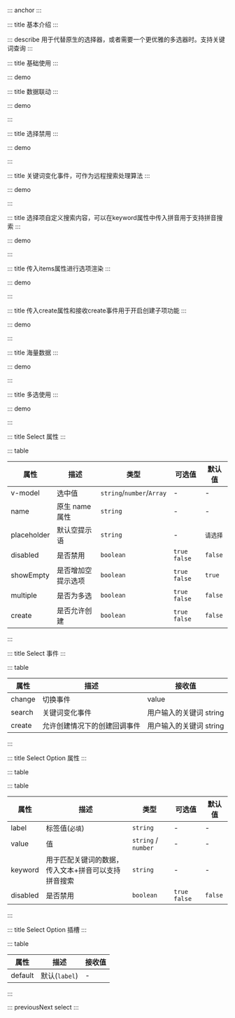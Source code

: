 ::: anchor
:::

::: title 基本介绍
:::

::: describe 用于代替原生的选择器，或者需要一个更优雅的多选器时。支持关键词查询
:::

::: title 基础使用
:::

::: demo

<template>
  <lay-select v-model="value">
    <lay-select-option value="1" label="学习"></lay-select-option>
    <lay-select-option value="2" label="编码"></lay-select-option>
    <lay-select-option value="3" label="运动"></lay-select-option>
  </lay-select>
</template>

<script>
import { ref } from 'vue'

export default {
  setup() {
    const value = ref(null);
    return {
      value
    }
  }
}
</script>


::: title 数据联动
:::

::: demo

<template>
  <lay-button @click="change1">切换-当前值 : {{value2}}</lay-button>
  <br/>
  <br/>
  <lay-select v-model="value2">
    <lay-select-option value="1" label="学习"></lay-select-option>
    <lay-select-option value="2" label="编码"></lay-select-option>
    <lay-select-option value="3" label="运动"></lay-select-option>
  </lay-select>
</template>

<script>
import { ref } from 'vue'

export default {
  setup() {
    const value2 = ref(null);
    var i = 1;
    function change1(){
      value2.value=i++%3+1
    }
    return {
      value2,
      change1
    }
  }
}
</script>

:::

::: title 选择禁用
:::

::: demo

<template>
  <lay-select v-model="selected">
    <lay-select-option value="1" label="学习"></lay-select-option>
    <lay-select-option value="2" label="编码" disabled></lay-select-option>
    <lay-select-option value="3" label="运动"></lay-select-option>
  </lay-select>
</template>

<script>
import { ref } from 'vue'

export default {
  setup() {

    const selected = ref('1')

    return {
      selected
    }
  }
}
</script>

:::

::: title 关键词变化事件，可作为远程搜索处理算法
:::

::: demo

<template>
  <lay-select @search="search" v-model="selected">
    <lay-select-option value="1" label="学习"></lay-select-option>
    <lay-select-option value="2" label="编码" disabled></lay-select-option>
    <lay-select-option value="3" label="运动"></lay-select-option>
  </lay-select>
</template>

<script>
import { ref } from 'vue'

export default {
  setup() {
    const selected = ref('1');
    function search(txt){
      console.log('关键词:',txt)
    }
    return {
      selected,search
    }
  }
}
</script>

:::

::: title 选择项自定义搜索内容，可以在keyword属性中传入拼音用于支持拼音搜索
:::

::: demo

<template>
  <lay-select v-model="selected">
    <lay-select-option value="1" label="学习" keyword="学习xuexi"></lay-select-option>
    <lay-select-option value="2" label="编码" disabled></lay-select-option>
    <lay-select-option value="3" label="运动"></lay-select-option>
  </lay-select>
</template>

<script>
import { ref } from 'vue'

export default {
  setup() {
    const selected = ref('1');
    return {
      selected
    }
  }
}
</script>

:::

::: title 传入items属性进行选项渲染
:::

::: demo

<template>
  <lay-select v-model="selected" :items="items">
  </lay-select>
</template>

<script>
import { ref } from 'vue'

export default {
  setup() {
    const selected = ref('1');
    const items=ref([
      {label:'选项1',value:1,keyword:'选项xuanxiang1'},
      {label:'选项2',value:2,keyword:'选项xuanxiang2'},
      {label:'选项3',value:3,keyword:'选项xuanxiang3',disabled:true},
    ])
    return {
      selected,items
    }
  }
}
</script>


:::

::: title 传入create属性和接收create事件用于开启创建子项功能
:::

::: demo

<template>
  <lay-select v-model="selected" :items="items" :create="true"  @create="createEvent">
  </lay-select>
  当前元素: {{items.map(o=>o.label).join()}}
</template>

<script>
import { ref } from 'vue'

export default {
  setup() {
    const selected = ref('1');
    const items=ref([
      {label:'选项1',value:'1',keyword:'选项xuanxiang1'},
      {label:'选项2',value:2,keyword:'选项xuanxiang2'},
      {label:'选项3',value:3,keyword:'选项xuanxiang3',disabled:true},
    ]);
    function createEvent(v){
      items.value.push({
        label:v,
        value:items.value.length
      })
    }
    return {
      selected,items,createEvent
    }
  }
}
</script>


:::

::: title 海量数据 
:::

::: demo

<template>
  <lay-select v-model="selected2">
    <lay-select-option value="1" label="学习"></lay-select-option>
    <lay-select-option value="3" label="运动"></lay-select-option>
    <lay-select-option value="1" label="学习"></lay-select-option>
    <lay-select-option value="3" label="运动"></lay-select-option>
    <lay-select-option value="1" label="学习"></lay-select-option>
    <lay-select-option value="3" label="运动"></lay-select-option>
    <lay-select-option value="1" label="学习"></lay-select-option>
    <lay-select-option value="3" label="运动"></lay-select-option>
    <lay-select-option value="1" label="学习"></lay-select-option>
    <lay-select-option value="3" label="运动"></lay-select-option>
    <lay-select-option value="1" label="学习"></lay-select-option>
    <lay-select-option value="3" label="运动"></lay-select-option>
    <lay-select-option value="1" label="学习"></lay-select-option>
    <lay-select-option value="3" label="运动"></lay-select-option>
    <lay-select-option value="1" label="学习"></lay-select-option>
    <lay-select-option value="3" label="运动"></lay-select-option>
  </lay-select>
</template>

<script>
import { ref } from 'vue'

export default {
  setup() {

    const selected2 = ref('1')

    return {
      selected2
    }
  }
}
</script>

:::

::: title 多选使用
:::

::: demo

<template>
  <lay-select v-model="mvalue" @change="change" multiple>
    <lay-select-option value="1" label="学习"></lay-select-option>
    <lay-select-option value="2" label="编码" disabled></lay-select-option>
    <lay-select-option value="3" label="运动"></lay-select-option>
    <lay-select-option value="4" label="唱歌"></lay-select-option>
    <lay-select-option value="5" label="跳舞"></lay-select-option>
    <lay-select-option value="6" label="打篮球"></lay-select-option>
    <lay-select-option value="7" label="rap"></lay-select-option>
  </lay-select>
  <lay-button @click="mvalue=[1,5,7]">点击切换(当前值:{{mvalue.join()}})</lay-button>
</template>

<script>
import { ref,watch } from 'vue'

export default {
  setup() {
    const mvalue = ref(['1','2']);
    const change = function(val){
      console.log(val, mvalue.value)
    }
    return {
      mvalue,
      change
    }
  }
}
</script>

:::

::: title Select 属性
:::

::: table

| 属性          |         描述          |             类型          |     可选值      |   默认值 |
| ------------ | --------------------- | ------------------------- | -------------- | -------- |
| v-model      | 选中值                | `string`/`number`/`Array`  |        -       |    -    |
| name         | 原生 name 属性        | `string`                   |        -       |    -    |
| placeholder  | 默认空提示语          | `string`                   |        -       | `请选择` |
| disabled     | 是否禁用              | `boolean`                  | `true` `false` | `false` |
| showEmpty    | 是否增加空提示选项     | `boolean`                  | `true` `false` | `true` |
| multiple     | 是否为多选            | `boolean`                  | `true` `false` | `false` |
| create       | 是否允许创建            | `boolean`                  | `true` `false` | `false` |


:::

::: title Select 事件
:::

::: table

| 属性    | 描述       |     接收值      |
| ------ | ---------- | --------------- |
| change | 切换事件    | value           |
| search | 关键词变化事件    | 用户输入的关键词 string           |
| create | 允许创建情况下的创建回调事件    | 用户输入的关键词 string           |

:::

::: title Select Option 属性
:::

::: table


::: table

| 属性          |         描述          |             类型          |     可选值      |   默认值 |
| ------------ | --------------------- | ------------------------- | -------------- | -------- |
| label        | 标签值(`必填`)         | `string`                  |        -       |    -    |
| value        | 值                    | `string` / `number`       |        -       |    -    |
| keyword        | 用于匹配关键词的数据，传入文本+拼音可以支持拼音搜索   | `string`        |        -       |    -    |
| disabled     | 是否禁用              | `boolean`                  | `true` `false` | `false` |

:::

::: title Select Option 插槽
:::

::: table

| 属性    |         描述       |     接收值      |
| ------- | ----------------- | --------------- |
| default | 默认(`label`)      |        -       |

:::

 

::: previousNext select
:::